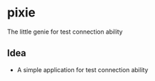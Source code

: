 # pixie
The little genie for test connection ability

## Idea
- A simple application for test connection ability
